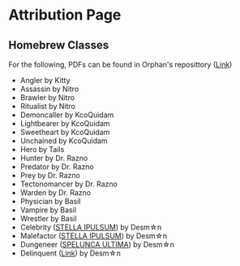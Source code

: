 # Attribution Page

## Homebrew Classes

For the following, PDFs can be found in Orphan's reposittory ([Link](https://drive.google.com/drive/folders/1JN7YknbMJQbLOLDk_WT640lHQ-L42qp1))

- Angler by Kitty
- Assassin by Nitro
- Brawler by Nitro
- Ritualist by Nitro
- Demoncaller by KcoQuidam
- Lightbearer by KcoQuidam
- Sweetheart by KcoQuidam
- Unchained by KcoQuidam
- Hero by Tails
- Hunter by Dr. Razno
- Predator by Dr. Razno
- Prey by Dr. Razno
- Tectonomancer by Dr. Razno
- Warden by Dr. Razno
- Physician by Basil
- Vampire by Basil
- Wrestler by Basil
- Celebrity ([STELLA IPULSUM](https://drive.google.com/file/d/1tb-2B26GB1o6N3jcI0x0rrM0tfUhYuRo/view)) by Desm☆n
- Malefactor ([STELLA IPULSUM](https://drive.google.com/file/d/1tb-2B26GB1o6N3jcI0x0rrM0tfUhYuRo/view)) by Desm☆n
- Dungeneer ([SPELUNCA ULTIMA](https://drive.google.com/file/d/1o5lvEFJCWGghY-TDeLkwlpQBwLvrPx4S/view)) by Desm☆n
- Delinquent ([Link](https://drive.google.com/file/d/1uiNEJu3meKuVWhqWCgjvDxXC0iULDp2t/view)) by Desm☆n
